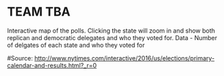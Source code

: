 # TEAM TBA
Interactive map of the polls. Clicking the state will zoom in and show both replican and democratic delegates and who they voted for.
Data - Number of delgates of each state and who they voted for

#Source:
http://www.nytimes.com/interactive/2016/us/elections/primary-calendar-and-results.html?_r=0

